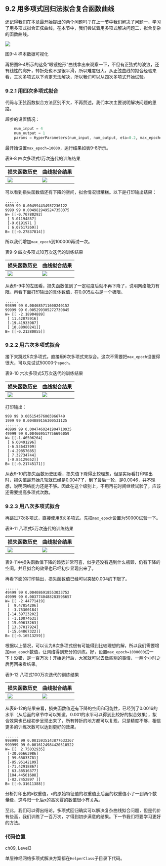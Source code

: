 <!--Copyright © Microsoft Corporation. All rights reserved.
  适用于[License](https://github.com/Microsoft/ai-edu/blob/master/LICENSE.md)版权许可-->

## 9.2 用多项式回归法拟合复合函数曲线

还记得我们在本章最开始提出的两个问题吗？在上一节中我们解决了问题一，学习了用多项式拟合正弦曲线，在本节中，我们尝试着用多项式解决问题二，拟合复杂的函数曲线。

![](https://aiedugithub4a2.blob.core.windows.net/a2-images/Images/9/Sample.png)

图9-4 样本数据可视化

再把图9-4所示的这条“眼镜蛇形”曲线拿出来观察一下，不但有正弦式的波浪，还有线性的爬升，转折处也不是很平滑，所以难度很大。从正弦曲线的拟合经验来看，三次多项式以下肯定无法解决，所以我们可以从四次多项式开始试验。

### 9.2.1 用四次多项式拟合

代码与正弦函数拟合方法区别不大，不再赘述，我们本次主要说明解决问题的思路。

超参的设置情况：

```Python
    num_input = 4
    num_output = 1    
    params = HyperParameters(num_input, num_output, eta=0.2, max_epoch=10000, batch_size=10, eps=1e-3, net_type=NetType.Fitting)
```
最开始设置`max_epoch=10000`，运行结果如表9-8所示。

表9-8 四次多项式1万次迭代的训练结果

|损失函数历史|曲线拟合结果|
|---|---|
|<img src="https://aiedugithub4a2.blob.core.windows.net/a2-images/Images/9/complex_loss_4_10k.png">|<img src="https://aiedugithub4a2.blob.core.windows.net/a2-images/Images/9/complex_result_4_10k.png">|

可以看到损失函数值还有下降的空间，拟合情况很糟糕。以下是打印输出结果：

```
......
9899 99 0.004994434937236122
9999 99 0.0049819495247358375
W= [[-0.70780292]
 [ 5.01194857]
 [-9.6191971 ]
 [ 6.07517269]]
B= [[-0.27837814]]
```

所以我们增加`max_epoch`到100000再试一次。

表9-9 四次多项式10万次迭代的训练结果

|损失函数历史|曲线拟合结果|
|---|---|
|<img src="https://aiedugithub4a2.blob.core.windows.net/a2-images/Images/9/complex_loss_4_100k.png">|<img src="https://aiedugithub4a2.blob.core.windows.net/a2-images/Images/9/complex_result_4_100k.png">|

从表9-9中的左图看，损失函数值到了一定程度后就不再下降了，说明网络能力有限。再看下面打印输出的具体数值，在0.005左右是一个极限。

```
......
99899 99 0.004685711600240152
99999 99 0.005299305272730845
W= [[ -2.18904889]
 [ 11.42075916]
 [-19.41933987]
 [ 10.88980241]]
B= [[-0.21280055]]
```

### 9.2.2 用六次多项式拟合

接下来跳过5次多项式，直接用6次多项式来拟合。这次不需要把`max_epoch`设置得很大，可以先试试50000个`epoch`。

表9-10 六次多项式5万次迭代的训练结果

|损失函数历史|曲线拟合结果|
|---|---|
|<img src="https://aiedugithub4a2.blob.core.windows.net/a2-images/Images/9/complex_loss_6_50k.png">|<img src="https://aiedugithub4a2.blob.core.windows.net/a2-images/Images/9/complex_result_6_50k.png">|

打印输出：

```
999 99 0.005154576065966749
1999 99 0.004889156300531125
......
48999 99 0.0047460241904710935
49999 99 0.004669517756696059
W= [[-1.46506264]
 [ 6.60491296]
 [-6.53643709]
 [-4.29857685]
 [ 7.32734744]
 [-0.85129652]]
B= [[-0.21745171]]
```

从表9-10的损失函数历史图看，损失值下降得比较理想，但是实际看打印输出时，损失值最开始几轮就已经是0.0047了，到了最后一轮，是0.0046，并不理想，说明网络能力还是不够。因此在这个级别上，不用再花时间继续试验了，应该还需要提高多项式次数。

### 9.2.3 用八次多项式拟合

再跳过7次多项式，直接使用8次多项式。先把`max_epoch`设置为50000试验一下。

表9-11 八项式5万次迭代的训练结果

|损失函数历史|曲线拟合结果|
|---|---|
|<img src="https://aiedugithub4a2.blob.core.windows.net/a2-images/Images/9/complex_loss_8_50k.png">|<img src="https://aiedugithub4a2.blob.core.windows.net/a2-images/Images/9/complex_result_8_50k.png">|

表9-11中损失函数值下降的趋势非常可喜，似乎还没有遇到什么瓶颈，仍有下降的空间，并且拟合的效果也已经初步显现出来了。

再看下面的打印输出，损失函数值已经可以突破0.004的下限了。

```
......
49499 99 0.004086918553033752
49999 99 0.0037740488283595657
W= [[ -2.44771419]
 [  9.47854206]
 [ -3.75300184]
 [-14.39723202]
 [ -1.10074631]
 [ 15.09613263]
 [ 13.37017924]
 [-15.64867322]]
B= [[-0.16513259]]
```

根据以上情况，可以认为8次多项式很有可能得到比较理想的解，所以我们需要增加`max_epoch`数值，让网络得到充分的训练。好，设置`max_epoch=1000000`试一下！没错，是一百万次！开始运行后，大家就可以去做些别的事情，一两个小时之后再回来看结果。

表9-12 八项式100万次迭代的训练结果

|损失函数历史|曲线拟合结果|
|---|---|
|<img src="https://aiedugithub4a2.blob.core.windows.net/a2-images/Images/9/complex_loss_8_1M.png">|<img src="https://aiedugithub4a2.blob.core.windows.net/a2-images/Images/9/complex_result_8_1M.png">|

从表9-12的结果来看，损失函数值还有下降的空间和可能性，已经到了0.0016的水平（从后面的章节中可以知道，0.001的水平可以得到比较好的拟合效果），拟合效果也已经初步呈现出来了，所有转折的地方都可以复现，只是精度不够，相信更多的训练次数可以达到更好的效果。

```
......
998999 99 0.0015935143877633367
999999 99 0.0016124984420510522
W= [[  2.75832935]
 [-30.05663986]
 [ 99.68833781]
 [-85.95142109]
 [-71.42918867]
 [ 63.88516377]
 [104.44561608]
 [-82.7452897 ]]
B= [[-0.31611388]]
```

分析打印出的`W`权重值，x的原始特征值的权重值比后面的权重值小了一到两个数量级，这与归一化后x的高次幂的数值很小有关系。

至此，我们可以得出结论，多项式回归确实可以解决复杂曲线拟合问题，但是代价有些高，我们训练了一百万次，才得到初步满意的结果。下一节我们将要学习更好的方法。

### 代码位置

ch09, Level3

单层神经网络多项式解决方案都在`HelperClass`子目录下代码。
